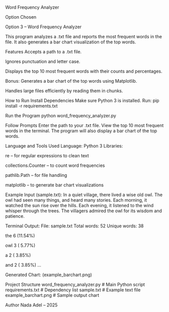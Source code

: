 Word Frequency Analyzer

Option Chosen

Option 3 – Word Frequency Analyzer

This program analyzes a .txt file and reports the most frequent words in the file. It also generates a bar chart visualization of the top words.

Features
Accepts a path to a .txt file.

Ignores punctuation and letter case.

Displays the top 10 most frequent words with their counts and percentages.

Bonus: Generates a bar chart of the top words using Matplotlib.

Handles large files efficiently by reading them in chunks.

How to Run
Install Dependencies
Make sure Python 3 is installed.
Run:
pip install -r requirements.txt

Run the Program
python word_frequency_analyzer.py

Follow Prompts
Enter the path to your .txt file.
View the top 10 most frequent words in the terminal.
The program will also display a bar chart of the top words.

Language and Tools Used
Language: Python 3
Libraries:

re – for regular expressions to clean text

collections.Counter – to count word frequencies

pathlib.Path – for file handling

matplotlib – to generate bar chart visualizations

Example
Input (sample.txt):
In a quiet village, there lived a wise old owl.
The owl had seen many things, and heard many stories.
Each morning, it watched the sun rise over the hills.
Each evening, it listened to the wind whisper through the trees.
The villagers admired the owl for its wisdom and patience.

Terminal Output:
File: sample.txt
Total words: 52
Unique words: 38

the 6 (11.54%)

owl 3 ( 5.77%)

a 2 ( 3.85%)

and 2 ( 3.85%)
...

Generated Chart:
(example_barchart.png)

Project Structure
word_frequency_analyzer.py # Main Python script
requirements.txt # Dependency list
sample.txt # Example text file
example_barchart.png # Sample output chart

Author
Nada Adel – 2025

